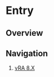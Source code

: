[//]: # (Used just for navigation, should not have any information beside very basic one)
[//]: # (If you need to add information to an entry it needs to be moved outside to a different folder)
[//]: # (Change the title)

# Entry

[//]: # (Additional Information on the entry goes here)

[//]: # (What will you learn)

## Overview

[//]: # (External navigation)
[//]: # (Navigational links may have a short description after them separated by a `-`)

## Navigation

1. [vRA 8.X](Components/vRA%208.x)
